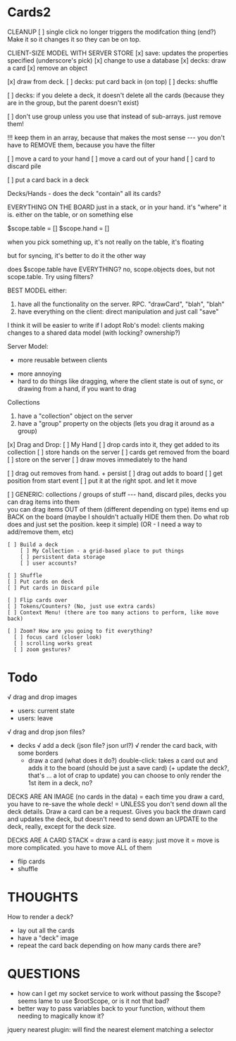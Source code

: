 # Cards2

CLEANUP
[ ] single click no longer triggers the modifcation thing (end?) Make it so it changes it so they can be on top. 



CLIENT-SIZE MODEL WITH SERVER STORE
[x] save: updates the properties specified (underscore's pick)
[x] change to use a database
[x] decks: draw a card
[x] remove an object

[x] draw from deck.
[ ] decks: put card back in (on top)
[ ] decks: shuffle

[ ] decks: if you delete a deck, it doesn't delete all the cards (because they are in the group, but the parent doesn't exist)

[ ] don't use group unless you use that instead of sub-arrays. just remove them!

!!! keep them in an array, because that makes the most sense
--- you don't have to REMOVE them, because you have the filter

[ ] move a card to your hand
[ ] move a card out of your hand
[ ] card to discard pile

[ ] put a card back in a deck

Decks/Hands - does the deck "contain" all its cards?


EVERYTHING ON THE BOARD
just in a stack, or in your hand. it's "where" it is. either on the table, or on something else

$scope.table = []
$scope.hand = []

when you pick something up, it's not really on the table, it's floating

but for syncing, it's better to do it the other way

does $scope.table have EVERYTHING? no, scope.objects does, but not scope.table. Try using filters?


BEST MODEL
either:
  1. have all the functionality on the server. RPC. "drawCard", "blah", "blah"
  2. have everything on the client: direct manipulation and just call "save"

I think it will be easier to write if I adopt Rob's model: clients making changes to a shared data model (with locking? ownership?)



Server Model: 
+ more reusable between clients
- more annoying
- hard to do things like dragging, where the client state is out of sync, or drawing from a hand, if you want to drag

Collections
  1. have a "collection" object on the server
  2. have a "group" property on the objects (lets you drag it around as a group)

[x] Drag and Drop:
[ ] My Hand
  [ ] drop cards into it, they get added to its collection
      [ ] store hands on the server
  [ ] cards get removed from the board
      [ ] store on the server
  [ ] draw moves immediately to the hand

  [ ] drag out removes from hand. + persist
  [ ] drag out adds to board
      [ ] get position from start event
      [ ] put it at the right spot. and let it move


  [ ] GENERIC: collections / groups of stuff
    --- hand, discard piles, decks
    you can drag items into them    
    you can drag items OUT of them (different depending on type)
    items end up BACK on the board (maybe I shouldn't actually HIDE them then. Do what rob does and just set the position. keep it simple)
    (OR - I need a way to add/remove them, etc)



    [ ] Build a deck
        [ ] My Collection - a grid-based place to put things
        [ ] persistent data storage
        [ ] user accounts?

    [ ] Shuffle
    [ ] Put cards on deck
    [ ] Put cards in Discard pile

    [ ] Flip cards over
    [ ] Tokens/Counters? (No, just use extra cards)
    [ ] Context Menu! (there are too many actions to perform, like move back)

    [ ] Zoom? How are you going to fit everything?
      [ ] focus card (closer look)
      [ ] scrolling works great
      [ ] zoom gestures?

# Todo
√ drag and drop images

* users: current state
* users: leave

√ drag and drop json files?
* decks
  √ add a deck (json file? json url?)
  √ render the card back, with some borders
  * draw a card (what does it do?)
      double-click: takes a card out and adds it to the board (should be just a save card) (+ update the deck?, that's ... a lot of crap to update) you can choose to only render the 1st item in a deck, no?


DECKS ARE AN IMAGE (no cards in the data)
  = each time you draw a card, you have to re-save the whole deck!
  = UNLESS you don't send down all the deck details. Draw a card can be a request. Gives you back the drawn card and updates the deck, but doesn't need to send down an UPDATE to the deck, really, except for the deck size.

DECKS ARE A CARD STACK
  = draw a card is easy: just move it
  = move is more complicated. you have to move ALL of them
      
  * flip cards
  * shuffle

# THOUGHTS
How to render a deck? 
  - lay out all the cards
  - have a "deck" image
  - repeat the card back depending on how many cards there are?

# QUESTIONS
* how can I get my socket service to work without passing the $scope? seems lame to use $rootScope, or is it not that bad?
* better way to pass variables back to your function, without them needing to magically know it?







jquery nearest plugin: will find the nearest element matching a selector
